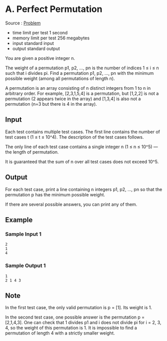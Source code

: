 # A. Perfect Permutation

Source : [Problem](https://codeforces.com/problemset/problem/1711/A)

- time limit per test 1 second
- memory limit per test 256 megabytes
- input standard input
- output standard output

You are given a positive integer n.

The weight of a permutation p1, p2, …, pn is the number of indices 1 ≤ i ≤ n such that i divides pi. Find a permutation p1, p2, …, pn with the minimum possible weight (among all permutations of length n).

A permutation is an array consisting of n distinct integers from 1 to n
in arbitrary order. For example, [2,3,1,5,4] is a permutation, but [1,2,2]
is not a permutation (2 appears twice in the array) and [1,3,4]
is also not a permutation (n=3 but there is 4 in the array).

## Input

Each test contains multiple test cases. The first line contains the number of test cases t (1 ≤ t ≤ 10^4). The description of the test cases follows.

The only line of each test case contains a single integer n (1 ≤ n ≤ 10^5) — the length of permutation.

It is guaranteed that the sum of n over all test cases does not exceed 10^5.

## Output

For each test case, print a line containing n integers p1, p2, …, pn so that the permutation p has the minimum possible weight.

If there are several possible answers, you can print any of them.

## Example

### Sample Input 1

    2
    1
    4

### Sample Output 1

    1
    2 1 4 3

## Note

In the first test case, the only valid permutation is p = [1]. Its weight is 1.

In the second test case, one possible answer is the permutation p = [2,1,4,3]. One can check that 1
divides p1 and i does not divide pi for i = 2, 3, 4, so the weight of this permutation is 1\. It is impossible to find a permutation of length 4 with a strictly smaller weight.
